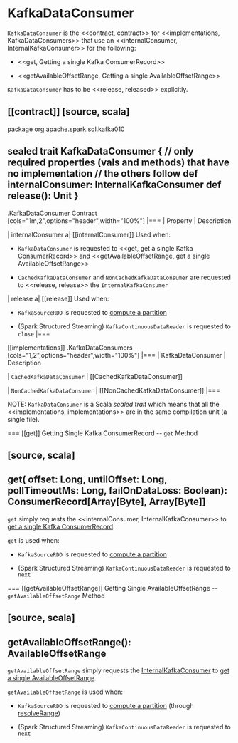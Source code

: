 # KafkaDataConsumer

`KafkaDataConsumer` is the <<contract, contract>> for <<implementations, KafkaDataConsumers>> that use an <<internalConsumer, InternalKafkaConsumer>> for the following:

* <<get, Getting a single Kafka ConsumerRecord>>

* <<getAvailableOffsetRange, Getting a single AvailableOffsetRange>>

`KafkaDataConsumer` has to be <<release, released>> explicitly.

[[contract]]
[source, scala]
----
package org.apache.spark.sql.kafka010

sealed trait KafkaDataConsumer {
  // only required properties (vals and methods) that have no implementation
  // the others follow
  def internalConsumer: InternalKafkaConsumer
  def release(): Unit
}
----

.KafkaDataConsumer Contract
[cols="1m,2",options="header",width="100%"]
|===
| Property
| Description

| internalConsumer
a| [[internalConsumer]] Used when:

* `KafkaDataConsumer` is requested to <<get, get a single Kafka ConsumerRecord>> and <<getAvailableOffsetRange, get a single AvailableOffsetRange>>

* `CachedKafkaDataConsumer` and `NonCachedKafkaDataConsumer` are requested to <<release, release>> the `InternalKafkaConsumer`

| release
a| [[release]] Used when:

* `KafkaSourceRDD` is requested to [compute a partition](KafkaSourceRDD.md#compute)

* (Spark Structured Streaming) `KafkaContinuousDataReader` is requested to `close`
|===

[[implementations]]
.KafkaDataConsumers
[cols="1,2",options="header",width="100%"]
|===
| KafkaDataConsumer
| Description

| `CachedKafkaDataConsumer`
| [[CachedKafkaDataConsumer]]

| `NonCachedKafkaDataConsumer`
| [[NonCachedKafkaDataConsumer]]
|===

NOTE: `KafkaDataConsumer` is a Scala *sealed trait* which means that all the <<implementations, implementations>> are in the same compilation unit (a single file).

=== [[get]] Getting Single Kafka ConsumerRecord -- `get` Method

[source, scala]
----
get(
  offset: Long,
  untilOffset: Long,
  pollTimeoutMs: Long,
  failOnDataLoss: Boolean): ConsumerRecord[Array[Byte], Array[Byte]]
----

`get` simply requests the <<internalConsumer, InternalKafkaConsumer>> to [get a single Kafka ConsumerRecord](InternalKafkaConsumer.md#get).

`get` is used when:

* `KafkaSourceRDD` is requested to [compute a partition](KafkaSourceRDD.md#compute)

* (Spark Structured Streaming) `KafkaContinuousDataReader` is requested to `next`

=== [[getAvailableOffsetRange]] Getting Single AvailableOffsetRange -- `getAvailableOffsetRange` Method

[source, scala]
----
getAvailableOffsetRange(): AvailableOffsetRange
----

`getAvailableOffsetRange` simply requests the [InternalKafkaConsumer](#internalConsumer) to [get a single AvailableOffsetRange](InternalKafkaConsumer.md#getAvailableOffsetRange).

`getAvailableOffsetRange` is used when:

* `KafkaSourceRDD` is requested to [compute a partition](KafkaSourceRDD.md#compute) (through [resolveRange](KafkaSourceRDD.md#resolveRange))

* (Spark Structured Streaming) `KafkaContinuousDataReader` is requested to `next`
